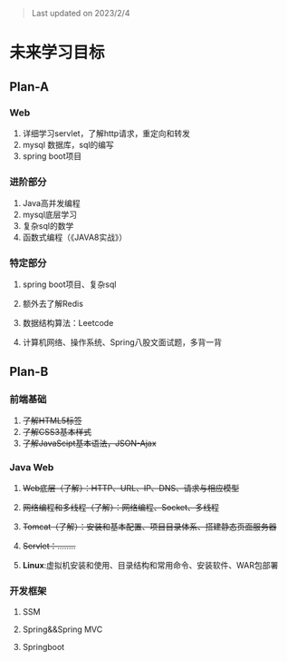 > Last updated on 2023/2/4

# 未来学习目标

## Plan-A



### Web

1. 详细学习servlet，了解http请求，重定向和转发
2. mysql 数据库，sql的编写
3. spring boot项目



### 进阶部分

1. Java高并发编程
2. mysql底层学习
3. 复杂sql的数学
4. 函数式编程（《JAVA8实战》）



### 特定部分

1. spring boot项目、复杂sql
2. 额外去了解Redis
3. 数据结构算法：Leetcode

4. 计算机网络、操作系统、Spring八股文面试题，多背一背

## Plan-B

### 前端基础

1. ~~了解HTML5标签~~
2. ~~了解CSS3基本样式~~
3. ~~了解JavaScipt基本语法，JSON-Ajax~~

### Java Web

1. ~~Web底层（了解）：HTTP、URL、IP、DNS、请求与相应模型~~

2. ~~网络编程和多线程（了解）：网络编程、Socket、多线程~~

3. ~~Tomcat（了解）：安装和基本配置、项目目录体系、搭建静态页面服务器~~

4. ~~Servlet：........~~

5. **Linux**:虚拟机安装和使用、目录结构和常用命令、安装软件、WAR包部署

### 开发框架

1. SSM

2. Spring&&Spring MVC

3. Springboot


   







